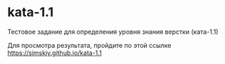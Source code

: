 # kata-1.1
Тестовое задание для определения уровня знания верстки (ката-1.1)

Для просмотра результата, пройдите по этой ссылке https://simskiy.github.io/kata-1.1

